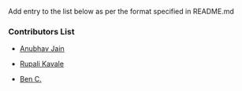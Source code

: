 Add entry to the list below as per the format specified in README.md

### Contributors List
- [Anubhav Jain](https://github.com/develop-build/)

- [Rupali Kavale](https://github.com/coderquill)

- [Ben C.](https://github.com/yopamuhanu)


